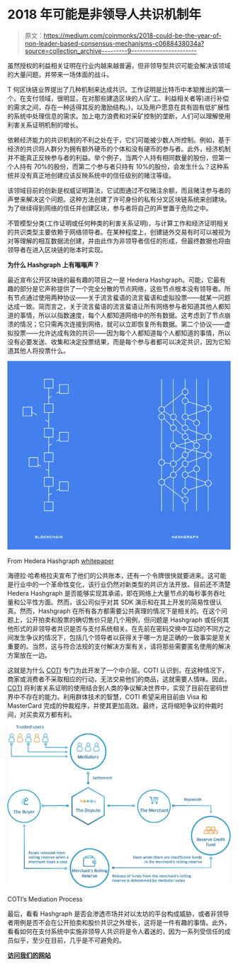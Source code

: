 # 2018 年可能是非领导人共识机制年

> 原文：<https://medium.com/coinmonks/2018-could-be-the-year-of-non-leader-based-consensus-mechanisms-c0688438034a?source=collection_archive---------9----------------------->

虽然授权的利益相关证明在行业内越来越普遍，但非领导型共识可能会解决该领域的大量问题，并带来一场体面的战斗。

T 何区块链业界提出了几种机制来达成共识。工作证明是比特币中本聪推出的第一个。在支付领域，很明显，在对那些建造区块的人(矿工、利益相关者等)进行补偿的需求之间，存在一种适得其反的激励结构。)，以及用户愿意在具有固有低扩展性的系统中处理信息的需求。加上电力浪费和对采矿控制的垄断，人们可以理解使用利害关系证明机制的增长。

依赖经济能力的共识机制的不利之处在于，它们可能被少数人所控制。例如，基于经济的共识将人群分为拥有额外硬币的个体和没有硬币的参与者。此外，经济机制并不能真正反映参与者的利益。举个例子，当两个人持有相同数量的股份，但第一个人持有 70%的股份，而第二个参与者只持有 10%的股份，会发生什么？这种系统并没有真正地创建应该反映系统中的信任级别的赌注等级。

该领域目前的创新是权威证明算法，它试图通过不仅赌注余额，而且赌注参与者的声誉来解决这个问题。这种方法创建了许可身份的私有分叉区块链系统来创建块。为了继续得到网络的信任并创建区块，参与者将自己的声誉置于危险之中。

不管模型分类(工作证明或任何种类的利害关系证明)，与计算工作和经济证明相关的共识类型主要依赖于网络领导者。在某种程度上，创建链外交易有时可以被视为对等理解的相互数据流创建，并由此作为非领导者信任的形成，但最终数据也将由领导者在进入区块链的账本时实现。

**为什么 Hashgraph 上有嗡嗡声？**

最近宣布公开区块链的最有趣的项目之一是 Hedera Hashgraph。可能，它最有趣的部分是它声称提供了一个完全分散的节点网络，这些节点根本没有领导者。所有节点通过使用两种协议——关于流言蜚语的流言蜚语和虚拟投票——就某一问题达成一致。简而言之，关于流言蜚语的流言蜚语让所有网络参与者知道其他人都知道的事情，所以以指数速度，每个人都知道网络中的所有数据。这考虑到了节点崩溃的情况；它只需再次连接到网络，就可以立即恢复所有数据。第二个协议——虚拟投票——允许达成有效的共识——因为每个人都知道每个人都知道的事情，所以没有必要发送、收集和决定投票结果，而是每个参与者都可以决定共识，因为它知道其他人将投票什么。

![](img/9c32bf05b8b1d8fbb34ac12475bcc1e1.png)

From Hedera Hashgraph [whitepaper](https://s3.amazonaws.com/hedera-hashgraph/hh-whitepaper-v1.0-180313.pdf)

海德拉·哈希格拉夫宣布了他们的公共账本，还有一个令牌很快就要进来。这可能是行业中的一个革命性变化，该行业仍然对新类型的共识方法开放。目前还不清楚 Hedera Hashgraph 是否能够实现其承诺，即在网络上大量节点的每秒事务吞吐量和公平性方面。然而，该公司似乎对其 SDK 演示和在其上开发的简易性很认真。然而，Hashgraph 在所有各方都需要公共真理的情况下是相关的。在这个问题上，公开拍卖和股票的确切售价只是几个用例，但问题是 Hashgraph 或任何其他形式的非领导者共识是否与支付系统相关。在先前在密码交换中互动的不同方之间发生争议的情况下，包括几个领导者以获得关于哪一方是正确的一致事实是至关重要的。当然，这与符合法规的支付解决方案有关，请将那些需要匿名使用的解决方案放在一边。

这就是为什么 [COTI](https://coti.io/?utm_source=medium_medium=techblog) 专门为此开发了一个中介层。COTI 认识到，在这种情况下，商家或消费者不采取相应的行动，无法交易他们的商品，这就需要人情味。因此， [COTI](https://coti.io/?utm_source=medium_medium=techblog) 将利害关系证明的使用结合到人类的争议解决世界中，实现了目前在密码世界中不存在的能力。利用群体技术的智慧，COTI 希望采用目前由 Visa 和 MasterCard 完成的仲裁程序，并使其更加高效。最终，这将缩短争议的仲裁时间，对买卖双方都有利。

![](img/0c0b7de3305e1d4b8ba7e6ae7510d4d7.png)

COTI’s Mediation Process

最后，看看 Hashgraph 是否会渗透市场并对以太坊的平台构成威胁，或者非领导者用例是否不会在公开拍卖和股价共识之外增长，这将是一件有趣的事情。此外，看看如何在支付系统中实施非领导人共识将是令人着迷的，因为一系列受信任的成员似乎，至少在目前，几乎是不可避免的。

[**访问我们的网站**](https://coti.io/?utm_source=medium_medium=techblog)